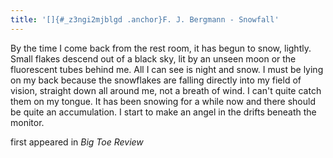 ```yaml
---
title: '[]{#_z3ngi2mjblgd .anchor}F. J. Bergmann - Snowfall'
---
```


By the time I come back from the rest room, it has begun to snow,
lightly. Small flakes descend out of a black sky, lit by an unseen moon
or the fluorescent tubes behind me. All I can see is night and snow. I
must be lying on my back because the snowflakes are falling directly
into my field of vision, straight down all around me, not a breath of
wind. I can\'t quite catch them on my tongue. It has been snowing for a
while now and there should be quite an accumulation. I start to make an
angel in the drifts beneath the monitor.

first appeared in *Big Toe Review*
